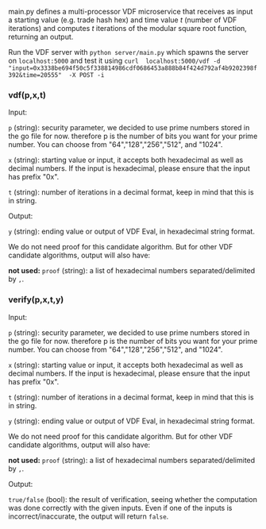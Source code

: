 main.py defines a multi-processor VDF microservice that receives as input a starting value (e.g. trade hash hex) and time value $t$ (number of VDF iterations) and computes $t$ iterations of the modular square root function, returning an output. 

Run the VDF server with `python server/main.py` which spawns the server on `localhost:5000` and test it using `curl  localhost:5000/vdf -d "input=0x3338be694f50c5f338814986cdf0686453a888b84f424d792af4b9202398f392&time=20555"  -X POST -i`



### vdf(p,x,t)

Input:

`p` (string): security parameter, we decided to use prime numbers stored in the go file for now.
therefore p is the number of bits you want for your prime number. You can choose from
"64","128","256","512", and "1024".

`x` (string): starting value or input, it accepts both hexadecimal as well as decimal numbers. If the input is hexadecimal,
please ensure that the input has prefix "0x".

`t` (string): number of iterations in a decimal format, keep in mind that this is in string.

Output:

`y` (string): ending value or output of VDF Eval, in hexadecimal string format.

We do not need proof for this candidate algorithm. But for other VDF candidate algorithms, output will also have:

**not used:** `proof` (string): a list of hexadecimal numbers separated/delimited by `,`.


### verify(p,x,t,y)


Input:

`p` (string): security parameter, we decided to use prime numbers stored in the go file for now.
therefore p is the number of bits you want for your prime number. You can choose from
"64","128","256","512", and "1024".

`x` (string): starting value or input, it accepts both hexadecimal as well as decimal numbers. If the input is hexadecimal,
please ensure that the input has prefix "0x".

`t` (string): number of iterations in a decimal format, keep in mind that this is in string.


`y` (string): ending value or output of VDF Eval, in hexadecimal string format.

We do not need proof for this candidate algorithm. But for other VDF candidate algorithms, output will also have:

**not used:** `proof` (string): a list of hexadecimal numbers separated/delimited by `,`.

Output:

`true/false` (bool): the result of verification, seeing whether the computation was done correctly with the given inputs.
Even if one of the inputs is incorrect/inaccurate, the output will return `false`.
